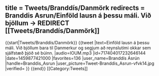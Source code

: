 title = Tweets/Branddís/Danmörk
redirects = Branddis Asrun/Einföld lausn á þessu máli. Við bjöllum -> REDIRECT [[Tweets/Branddís/Danmörk]]
---

{{start|Tweets/Branddís/Danmörk}}
{{tweet
|text=Einföld lausn á þessu máli. Við bjöllum bara til Danmerkur og segjum að reynslutími okkar sem sjálfstæð þjóð sé búinn.
|audio=IOUM.mp3
|id=717404017232646144
|date=1459877421000
|favorites=136
|user_name=Branddís Ásrún
|handle=Branddis_Asrun
|user_picture=Tweet-Branddis_Asrun-vfvk14.jpg
|verified=
}}
{{end}}<noinclude>
[[Category:Tweets]]
</noinclude>